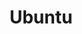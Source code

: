---
title: Ubuntu
listItem: Ubuntu
url: /apps/linux/ubuntu/
section: Ubuntu
platform: linux
layout: setup-article
weight: 10
---